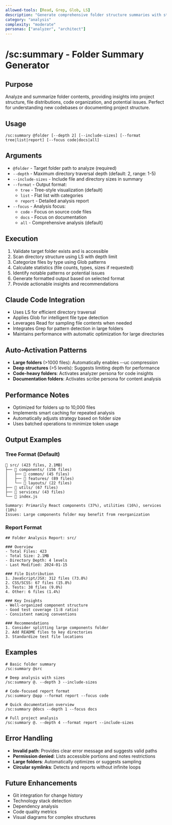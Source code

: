 ```yaml
---
allowed-tools: [Read, Grep, Glob, LS]
description: "Generate comprehensive folder structure summaries with statistics and insights"
category: "analysis"
complexity: "moderate"
personas: ["analyzer", "architect"]
---
```


# /sc:summary - Folder Summary Generator

## Purpose
Analyze and summarize folder contents, providing insights into project structure, file distributions, code organization, and potential issues. Perfect for understanding new codebases or documenting project structure.

## Usage
```
/sc:summary @folder [--depth 2] [--include-sizes] [--format tree|list|report] [--focus code|docs|all]
```

## Arguments
- `@folder` - Target folder path to analyze (required)
- `--depth` - Maximum directory traversal depth (default: 2, range: 1-5)
- `--include-sizes` - Include file and directory sizes in summary
- `--format` - Output format:
  - `tree` - Tree-style visualization (default)
  - `list` - Flat list with categories
  - `report` - Detailed analysis report
- `--focus` - Analysis focus:
  - `code` - Focus on source code files
  - `docs` - Focus on documentation
  - `all` - Comprehensive analysis (default)

## Execution
1. Validate target folder exists and is accessible
2. Scan directory structure using LS with depth limit
3. Categorize files by type using Glob patterns
4. Calculate statistics (file counts, types, sizes if requested)
5. Identify notable patterns or potential issues
6. Generate formatted output based on selected format
7. Provide actionable insights and recommendations

## Claude Code Integration
- Uses LS for efficient directory traversal
- Applies Glob for intelligent file type detection
- Leverages Read for sampling file contents when needed
- Integrates Grep for pattern detection in large folders
- Maintains performance with automatic optimization for large directories

## Auto-Activation Patterns
- **Large folders** (>1000 files): Automatically enables --uc compression
- **Deep structures** (>5 levels): Suggests limiting depth for performance
- **Code-heavy folders**: Activates analyzer persona for code insights
- **Documentation folders**: Activates scribe persona for content analysis

## Performance Notes
- Optimized for folders up to 10,000 files
- Implements smart caching for repeated analysis
- Automatically adjusts strategy based on folder size
- Uses batched operations to minimize token usage

## Output Examples

### Tree Format (Default)
```
📁 src/ (423 files, 2.1MB)
├── 📁 components/ (156 files)
│   ├── 📁 common/ (45 files)
│   ├── 📁 features/ (89 files)
│   └── 📁 layouts/ (22 files)
├── 📁 utils/ (67 files)
├── 📁 services/ (43 files)
└── 📄 index.js

Summary: Primarily React components (37%), utilities (16%), services (10%)
Issues: Large components folder may benefit from reorganization
```

### Report Format
```
## Folder Analysis Report: src/

### Overview
- Total Files: 423
- Total Size: 2.1MB
- Directory Depth: 4 levels
- Last Modified: 2024-01-15

### File Distribution
1. JavaScript/JSX: 312 files (73.8%)
2. CSS/SCSS: 67 files (15.8%)
3. Tests: 38 files (9.0%)
4. Other: 6 files (1.4%)

### Key Insights
- Well-organized component structure
- Good test coverage (1:8 ratio)
- Consistent naming conventions

### Recommendations
1. Consider splitting large components folder
2. Add README files to key directories
3. Standardize test file locations
```

## Examples
```
# Basic folder summary
/sc:summary @src

# Deep analysis with sizes
/sc:summary @. --depth 3 --include-sizes

# Code-focused report format
/sc:summary @app --format report --focus code

# Quick documentation overview
/sc:summary @docs --depth 1 --focus docs

# Full project analysis
/sc:summary @. --depth 4 --format report --include-sizes
```

## Error Handling
- **Invalid path**: Provides clear error message and suggests valid paths
- **Permission denied**: Lists accessible portions and notes restrictions
- **Large folders**: Automatically optimizes or suggests sampling
- **Circular symlinks**: Detects and reports without infinite loops

## Future Enhancements
- Git integration for change history
- Technology stack detection
- Dependency analysis
- Code quality metrics
- Visual diagrams for complex structures